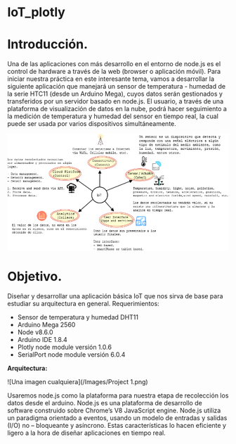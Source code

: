 # IoT_plotly

# Introducción.

Una de las aplicaciones con más desarrollo en el entorno de node.js es el control de hardware a través de la web (browser o aplicación móvil). Para iniciar nuestra práctica en este interesante tema, vamos a desarrollar la siguiente aplicación que manejará un sensor de temperatura - humedad de la serie HTC11 (desde un Arduino Mega), cuyos datos serán gestionados y transferidos por un servidor basado en node.js. El usuario, a través de una plataforma de visualización de datos en la nube, podrá hacer seguimiento a la medición de temperatura y humedad del sensor en tiempo real, la cual puede ser usada por varios dispositivos simultáneamente.

![Una imagen cualquiera](/Images/IoT_diagram.png)

# Objetivo.

Diseñar y desarrollar una aplicación básica IoT que nos sirva de base para estudiar su arquitectura en general.
Requerimientos:

*	Sensor de temperatura y humedad DHT11
*	Arduino Mega 2560
*	Node v8.6.0
*	Arduino IDE 1.8.4
*	Plotly node module versión 1.0.6
*	SerialPort node module versión 6.0.4

**Arquitectura:** 

![Una imagen cualquiera](/Images/Project 1.png)
 
Usaremos node.js como la plataforma para nuestra etapa de recolección los datos desde el arduino. Node.js es una plataforma de desarrollo de software construido sobre Chrome’s V8 JavaScript engine. Node.js utiliza un paradigma orientado a eventos, usando un modelo de entradas y salidas (I/O) no – bloqueante y asíncrono. Estas características lo hacen eficiente y ligero a la hora de diseñar aplicaciones en tiempo real.
